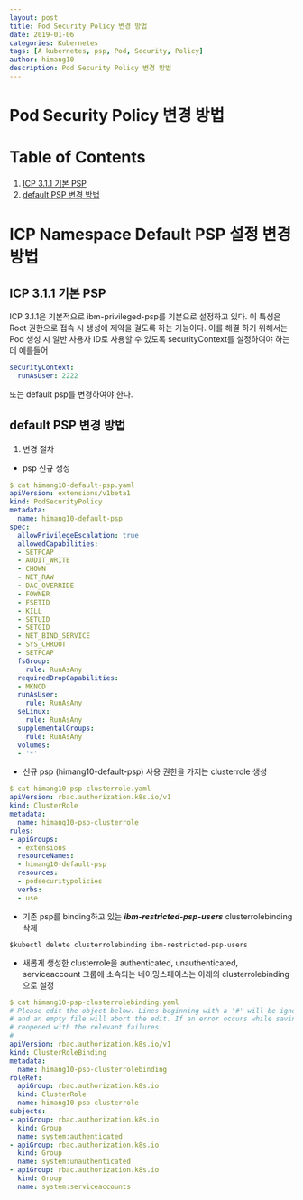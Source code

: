 ```yaml
---
layout: post
title: Pod Security Policy 변경 방법
date: 2019-01-06
categories: Kubernetes
tags: [A kubernetes, psp, Pod, Security, Policy]
author: himang10
description: Pod Security Policy 변경 방법
---
```

Pod Security Policy 변경 방법
============

# Table of Contents
1. [ICP 3.1.1 기본 PSP](#ICP-3.1.1-기본-PSP)
2. [default PSP 변경 방법](#default-PSP-변경-방법)

# ICP Namespace Default PSP 설정 변경 방법

## ICP 3.1.1 기본 PSP
ICP 3.1.1은 기본적으로 ibm-privileged-psp를 기본으로 설정하고 있다. 이 특성은 Root 권한으로 접속 시 생성에 제약을 걸도록 하는 기능이다. 
이를 해결 하기 위해서는 Pod 생성 시 일반 사용자 ID로 사용할 수 있도록 securityContext를 설정하여야 하는데
예를들어
```yaml
securityContext:
  runAsUser: 2222
````

또는 default psp를 변경하여야 한다.

## default PSP 변경 방법
1. 변경 절차
* psp 신규 생성
```yaml
$ cat himang10-default-psp.yaml
apiVersion: extensions/v1beta1
kind: PodSecurityPolicy
metadata:
  name: himang10-default-psp
spec:
  allowPrivilegeEscalation: true
  allowedCapabilities:
  - SETPCAP
  - AUDIT_WRITE
  - CHOWN
  - NET_RAW
  - DAC_OVERRIDE
  - FOWNER
  - FSETID
  - KILL
  - SETUID
  - SETGID
  - NET_BIND_SERVICE
  - SYS_CHROOT
  - SETFCAP
  fsGroup:
    rule: RunAsAny
  requiredDropCapabilities:
  - MKNOD
  runAsUser:
    rule: RunAsAny
  seLinux:
    rule: RunAsAny
  supplementalGroups:
    rule: RunAsAny
  volumes:
  - '*'
````
* 신규 psp (himang10-default-psp) 사용 권한을 가지는 clusterrole 생성
```yaml
$ cat himang10-psp-clusterrole.yaml
apiVersion: rbac.authorization.k8s.io/v1
kind: ClusterRole
metadata:
  name: himang10-psp-clusterrole
rules:
- apiGroups:
  - extensions
  resourceNames:
  - himang10-default-psp
  resources:
  - podsecuritypolicies
  verbs:
  - use
````
* 기존 psp를 binding하고 있는 ***ibm-restricted-psp-users*** clusterrolebinding 삭제
```
$kubectl delete clusterrolebinding ibm-restricted-psp-users
````
* 새롭게 생성한 clusterrole을 authenticated, unauthenticated, serviceaccount 그룹에 소속되는 네이밍스페이스는 아래의 clusterrolebinding으로 설정
```yaml
$ cat himang10-psp-clusterrolebinding.yaml
# Please edit the object below. Lines beginning with a '#' will be ignored,
# and an empty file will abort the edit. If an error occurs while saving this file will be
# reopened with the relevant failures.
#
apiVersion: rbac.authorization.k8s.io/v1
kind: ClusterRoleBinding
metadata:
  name: himang10-psp-clusterrolebinding
roleRef:
  apiGroup: rbac.authorization.k8s.io
  kind: ClusterRole
  name: himang10-psp-clusterrole
subjects:
- apiGroup: rbac.authorization.k8s.io
  kind: Group
  name: system:authenticated
- apiGroup: rbac.authorization.k8s.io
  kind: Group
  name: system:unauthenticated
- apiGroup: rbac.authorization.k8s.io
  kind: Group
  name: system:serviceaccounts
```